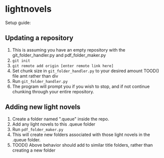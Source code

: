 # lightnovels
Setup guide:

## Updating a repository
1. This is assuming you have an empty repository with the git_folder_handler.py and pdf_folder_maker.py
2. `git init`
3. `git remote add origin [enter remote link here]`
4. Set chunk size in `git_folder_handler.py` to your desired amount TOOD() file amt rather  than div
5. Run `git_folder_handler.py`
6. The program will prompt you if you wish to stop, and if not continue chunking through your entire repository.

## Adding new light novels
1. Create a folder named ".queue" inside the repo.
2. Add any light novels to this .queue folder
3. Run `pdf_folder_maker.py`
4. This will create new folders associated with those light novels in the .queue folder.
5. TOOD() Above behavior should add to similar title folders, rather than creating a new folder
